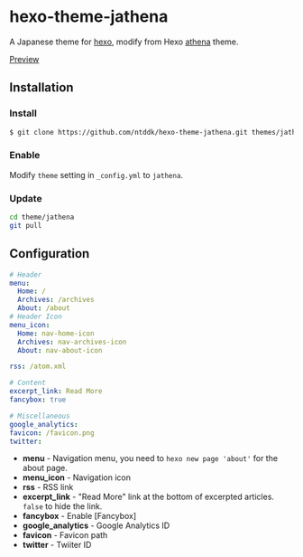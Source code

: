 # hexo-theme-jathena

A Japanese theme for [hexo](https://hexo.io/), modify from Hexo [athena](https://github.com/steven5538/hexo-theme-athena) theme.

[Preview](https://ntddk.github.io)

## Installation

### Install

``` bash
$ git clone https://github.com/ntddk/hexo-theme-jathena.git themes/jathena
```

### Enable

Modify `theme` setting in `_config.yml` to `jathena`.

### Update

``` bash
cd theme/jathena
git pull
```

## Configuration

``` yml
# Header
menu:
  Home: /
  Archives: /archives
  About: /about
# Header Icon
menu_icon:
  Home: nav-home-icon
  Archives: nav-archives-icon
  About: nav-about-icon

rss: /atom.xml

# Content
excerpt_link: Read More
fancybox: true

# Miscellaneous
google_analytics:
favicon: /favicon.png
twitter:
```

- **menu** - Navigation menu, you need to `hexo new page 'about'` for the about page.
- **menu_icon** - Navigation icon
- **rss** - RSS link
- **excerpt_link** - "Read More" link at the bottom of excerpted articles. `false` to hide the link.
- **fancybox** - Enable [Fancybox]
- **google_analytics** - Google Analytics ID
- **favicon** - Favicon path
- **twitter** - Twiiter ID
